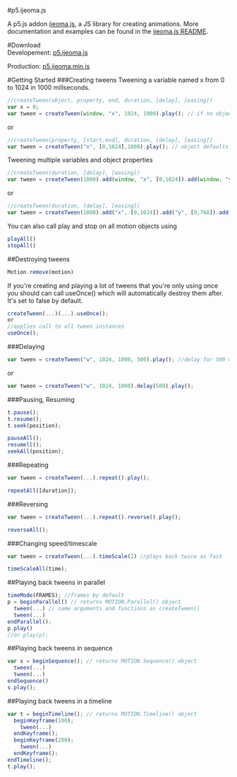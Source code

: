 #p5.ijeoma.js
 
A p5.js addon [ijeoma.js](https://github.com/ekeneijeoma/p5.ijeoma.js), a JS library for creating animations. More documentation and examples can be found in the [ijeoma.js README](https://github.com/ekeneijeoma/p5.ijeoma.js).

#Download   
Developement: [p5.ijeoma.js](http://goo.gl/04mfZ7)

Production: [p5.ijeoma.min.js](http://goo.gl/Aeb2UP)

#Getting Started 
###Creating tweens
Tweening a variable named x from 0 to 1024 in 1000 millseconds. 
```javascript 
//createTween(object, property, end, duration, [delay], [easing])
var x = 0;
var tween = createTween(window, "x", 1024, 1000).play(); // if no object is passed it will default to window
```
or
```javascript 
//createTween(property, [start,end], duration, [delay], [easing])
var tween = createTween("x", [0,1024],1000).play(); // object defaults to window and the variable x is defined in window with a starting value of 0
```

Tweening multiple variables and object properties
```javascript
//createTween(duration, [delay], [easing])
var tween = createTween(1000).add(window, "x", [0,1024]).add(window, "y", [0,768]).add(window, "size", [0,100]).play();
```
or
```javascript
//createTween(duration, [delay], [easing])
var tween = createTween(1000).add("x", [0,1024]).add("y", [0,768]).add("size", [0,100]).play(); // object defaults to window
```

You can also call play and stop on all motion objects using
```javascript
playAll()
stopAll()
```

##Destroying tweens
```javascript
Motion.remove(motion)
```

If you're creating and playing a lot of tweens that you're only using once you should can call useOnce() which will automatically destroy them after. It's set to false by default.
```javascript
createTween(...)(...).useOnce();
or
//applies call to all tween instances
useOnce();
```

###Delaying
```javascript
var tween = createTween("w", 1024, 1000, 500).play(); //delay for 500 milliseconds
```
or
```javascript
var tween = createTween("w", 1024, 1000).delay(500).play();
```
###Pausing, Resuming  
```javascript  
t.pause(); 
t.resume(); 
t.seek(position); 

pauseAll();
resumell();
seekAll(position);
```
###Repeating
```javascript
var tween = createTween(...).repeat().play();

repeatAll([duration]);
```
###Reversing
```javascript 
var tween = createTween(...).repeat().reverse().play();

reverseAll();
```

###Changing speed/timescale
```javascript 
var tween = createTween(...).timeScale(2) //plays back twice as fast

timeScaleAll(time);
``` 

##Playing back tweens in parallel
```javascript 
timeMode(FRAMES); //frames by default
p = beginParallel() // returns MOTION.Parallel() object
  tween(...) // same arguments and functions as createTween()
  tween(...)
endParallel();
p.play()
//or play(p); 
```

##Playing back tweens in sequence
```javascript 
var s = beginSequence(); // returns MOTION.Sequence() object
  tween(...)
  tween(...)
endSequence()
s.play();
```

##Playing back tweens in a timeline
```javascript 
var t = beginTimeline(); // returns MOTION.Timeline() object
  beginKeyframe(100);
    tween(...)
  endKeyframe();
  beginKeyframe(200);
    tween(...)
  endKeyframe();
endTimeline();
t.play();
```